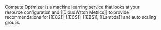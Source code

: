 Compute Optimizer is a machine learning service that looks at your resource configuration and [[CloudWatch Metrics]] to provide recommendations for [[EC2]], [[ECS]], [[EBS]], [[Lambda]] and auto scaling groups.